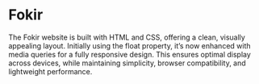 # Fokir
The Fokir website is built with HTML and CSS, offering a clean, visually appealing layout. Initially using the float property, it’s now enhanced with media queries for a fully responsive design. This ensures optimal display across devices, while maintaining simplicity, browser compatibility, and lightweight performance.
